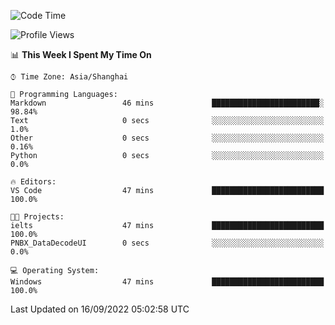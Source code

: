 <!--START_SECTION:waka-->
![Code Time](http://img.shields.io/badge/Code%20Time-193%20hrs%2029%20mins-blue)

![Profile Views](http://img.shields.io/badge/Profile%20Views-0-blue)

📊 **This Week I Spent My Time On** 

```text
⌚︎ Time Zone: Asia/Shanghai

💬 Programming Languages: 
Markdown                 46 mins             ████████████████████████░   98.84% 
Text                     0 secs              ░░░░░░░░░░░░░░░░░░░░░░░░░   1.0% 
Other                    0 secs              ░░░░░░░░░░░░░░░░░░░░░░░░░   0.16% 
Python                   0 secs              ░░░░░░░░░░░░░░░░░░░░░░░░░   0.0%

🔥 Editors: 
VS Code                  47 mins             █████████████████████████   100.0%

🐱‍💻 Projects: 
ielts                    47 mins             █████████████████████████   100.0% 
PNBX_DataDecodeUI        0 secs              ░░░░░░░░░░░░░░░░░░░░░░░░░   0.0%

💻 Operating System: 
Windows                  47 mins             █████████████████████████   100.0%

```


 Last Updated on 16/09/2022 05:02:58 UTC
<!--END_SECTION:waka-->